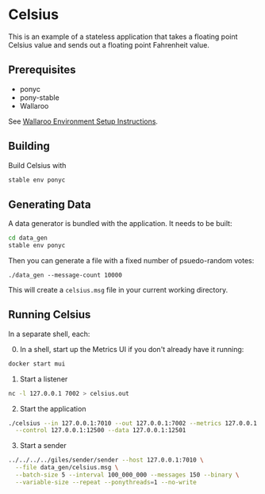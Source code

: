 # Celsius

This is an example of a stateless application that takes a floating point Celsius value and sends out a floating point Fahrenheit value.

## Prerequisites

- ponyc
- pony-stable
- Wallaroo

See [Wallaroo Environment Setup Instructions](https://github.com/sendence/wallaroo/book/getting-started/setup.md).

## Building

Build Celsius with

```bash
stable env ponyc
```

## Generating Data

A data generator is bundled with the application. It needs to be built:

```bash
cd data_gen
stable env ponyc
```

Then you can generate a file with a fixed number of psuedo-random votes:

```
./data_gen --message-count 10000
```

This will create a `celsius.msg` file in your current working directory.

## Running Celsius

In a separate shell, each:

0. In a shell, start up the Metrics UI if you don't already have it running:

```bash
docker start mui
```

1. Start a listener

```bash
nc -l 127.0.0.1 7002 > celsius.out
```

2. Start the application

```bash
./celsius --in 127.0.0.1:7010 --out 127.0.0.1:7002 --metrics 127.0.0.1:5001 \
  --control 127.0.0.1:12500 --data 127.0.0.1:12501
```

3. Start a sender

```bash
../../../../giles/sender/sender --host 127.0.0.1:7010 \
  --file data_gen/celsius.msg \
  --batch-size 5 --interval 100_000_000 --messages 150 --binary \
  --variable-size --repeat --ponythreads=1 --no-write
```
